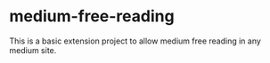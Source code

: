 # medium-free-reading
This is a basic extension project to allow medium free reading in any medium site.
